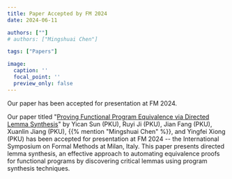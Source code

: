 ```yaml
---
title: Paper Accepted by FM 2024
date: 2024-06-11

authors: [""]
# authors: ["Mingshuai Chen"]

tags: ["Papers"]

image:
  caption: ''
  focal_point: ''
  preview_only: false
---
```


Our paper has been accepted for presentation at FM 2024.

<!--more-->

Our paper titled "[Proving Functional Program Equivalence via Directed Lemma Synthesis](/publication/sun-fm2024/)" by Yican Sun (PKU), Ruyi Ji (PKU), Jian Fang (PKU), Xuanlin Jiang (PKU), {{% mention "Mingshuai Chen" %}}, and Yingfei Xiong (PKU) has been accepted for presentation at FM 2024 -- the International Symposium on Formal Methods at Milan, Italy. This paper presents directed lemma synthesis, an effective approach to automating equivalence proofs for functional programs by discovering critical lemmas using program synthesis techniques.
